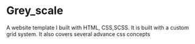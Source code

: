 # Grey_scale
A website template I built with HTML, CSS,SCSS. It is built with a custom grid system. It also covers several advance css concepts
